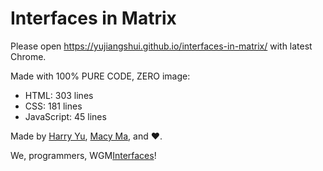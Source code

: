 # Interfaces in Matrix

Please open <https://yujiangshui.github.io/interfaces-in-matrix/> with latest Chrome.

Made with 100% PURE CODE, ZERO image:

- HTML: 303 lines
- CSS: 181 lines
- JavaScript: 45 lines

Made by [Harry Yu](https://twitter.com/yujiangshui), [Macy Ma](https://twitter.com/muxin_eth), and ❤️.

We, programmers, WGM[Interfaces](https://twitter.com/WGMInterfaces)!
